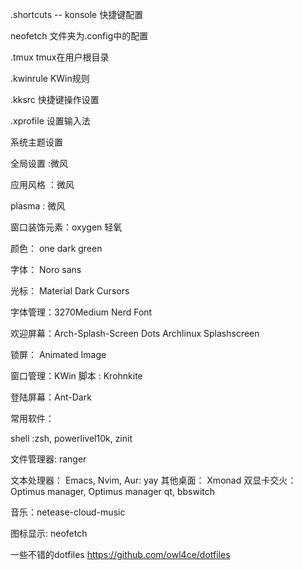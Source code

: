 .shortcuts   -- konsole 快捷键配置

neofetch 文件夹为.config中的配置

.tmux      tmux在用户根目录

.kwinrule KWin规则

.kksrc  快捷键操作设置

.xprofile  设置输入法


系统主题设置

全局设置 :微风

应用风格 ：微风

plasma  : 微风

窗口装饰元素：oxygen 轻氧

颜色：  one dark green

字体： Noro sans 

光标： Material Dark Cursors

字体管理：3270Medium Nerd Font

欢迎屏幕：Arch-Splash-Screen Dots Archlinux Splashscreen

锁屏： Animated Image

窗口管理：KWin 脚本 : Krohnkite


登陆屏幕：Ant-Dark


常用软件：

shell :zsh, powerlivel10k, zinit

文件管理器: ranger

文本处理器： Emacs, Nvim,
Aur: yay
其他桌面： Xmonad
双显卡交火：Optimus manager, Optimus manager qt, bbswitch

音乐：netease-cloud-music

图标显示: neofetch

一些不错的dotfiles
https://github.com/owl4ce/dotfiles

